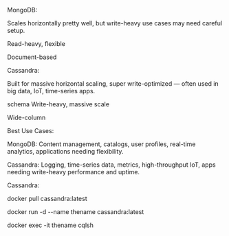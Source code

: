 MongoDB: 

Scales horizontally pretty well, but write-heavy use cases may need careful setup.

Read-heavy, flexible 

Document-based	


Cassandra: 

Built for massive horizontal scaling, super write-optimized — often used in big data, IoT, time-series apps.

schema	Write-heavy, massive scale

Wide-column


Best Use Cases:

MongoDB: Content management, catalogs, user profiles, real-time analytics, applications needing flexibility.

Cassandra: Logging, time-series data, metrics, high-throughput IoT, apps needing write-heavy performance and uptime.



Cassandra:

docker pull cassandra:latest

docker run -d --name thename cassandra:latest

docker exec -it thename cqlsh
